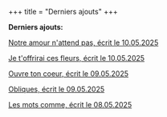 +++
title = "Derniers ajouts"
+++

**Derniers ajouts:**

[Notre amour n'attend pas, écrit le 10.05.2025](./seasons/26_vingt_sixieme_saison/notre_amour_n_attend_pas/)

[Je t'offrirai ces fleurs, écrit le 10.05.2025](./seasons/26_vingt_sixieme_saison/je_t_offrirai_ces_fleurs/)

[Ouvre ton coeur, écrit le 09.05.2025](./seasons/26_vingt_sixieme_saison/ouvre_ton_coeur/)

[Obliques, écrit le 09.05.2025](./seasons/26_vingt_sixieme_saison/obliques/)

[Les mots comme, écrit le 08.05.2025](./seasons/26_vingt_sixieme_saison/les_mots_comme/)
